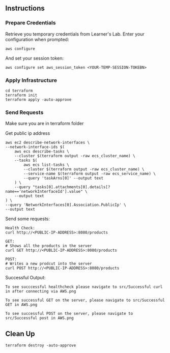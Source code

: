 ## Instructions

### Prepare Credentials

Retrieve you temporary credentials from Learner's Lab.
Enter your configuration when prompted:
```
aws configure
```

And set your session token:
```
aws configure set aws_session_token <YOUR-TEMP-SESSION-TOKEBN>
```

### Apply Infrastructure
```
cd terraform
terraform init
terraform apply -auto-approve
```

### Send Requests
Make sure you are in terraform folder

Get public ip address
```
aws ec2 describe-network-interfaces \
--network-interface-ids $(
    aws ecs describe-tasks \
    --cluster $(terraform output -raw ecs_cluster_name) \
    --tasks $(
        aws ecs list-tasks \
        --cluster $(terraform output -raw ecs_cluster_name) \
        --service-name $(terraform output -raw ecs_service_name) \
        --query 'taskArns[0]' --output text
    ) \
    --query "tasks[0].attachments[0].details[?name=='networkInterfaceId'].value" \
    --output text
) \
--query 'NetworkInterfaces[0].Association.PublicIp' \
--output text
```

Send some requests:
```
Health Check:
curl http://<PUBLIC-IP-ADDRESS>:8080/products

GET:
# Shows all the products in the server
curl GET http://<PUBLIC-IP-ADDRESS>:8080/products

POST:
# Writes a new prodcut into the server
curl POST http://<PUBLIC-IP-ADDRESS>:8080/products
```

Successful Output:
```
To see succcessful healthcheck please navigate to src/Successful curl in after connecting via AWS.png

To see successful GET on the server, please navigate to src/Successful GET in AWS.png

To see successful POST on the server, please navigate to src/Successful post in AWS.png
```

## Clean Up
```
terraform destroy -auto-approve
```
